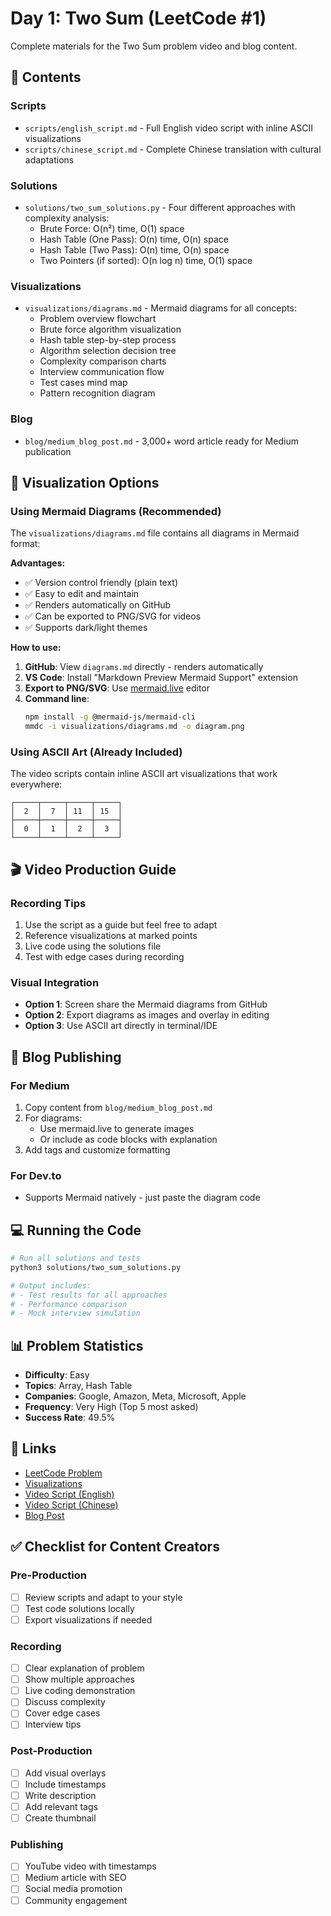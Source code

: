 # Day 1: Two Sum (LeetCode #1)

Complete materials for the Two Sum problem video and blog content.

## 📁 Contents

### Scripts
- `scripts/english_script.md` - Full English video script with inline ASCII visualizations
- `scripts/chinese_script.md` - Complete Chinese translation with cultural adaptations

### Solutions
- `solutions/two_sum_solutions.py` - Four different approaches with complexity analysis:
  - Brute Force: O(n²) time, O(1) space
  - Hash Table (One Pass): O(n) time, O(n) space
  - Hash Table (Two Pass): O(n) time, O(n) space
  - Two Pointers (if sorted): O(n log n) time, O(1) space

### Visualizations
- `visualizations/diagrams.md` - Mermaid diagrams for all concepts:
  - Problem overview flowchart
  - Brute force algorithm visualization
  - Hash table step-by-step process
  - Algorithm selection decision tree
  - Complexity comparison charts
  - Interview communication flow
  - Test cases mind map
  - Pattern recognition diagram

### Blog
- `blog/medium_blog_post.md` - 3,000+ word article ready for Medium publication

## 🎨 Visualization Options

### Using Mermaid Diagrams (Recommended)
The `visualizations/diagrams.md` file contains all diagrams in Mermaid format:

**Advantages:**
- ✅ Version control friendly (plain text)
- ✅ Easy to edit and maintain
- ✅ Renders automatically on GitHub
- ✅ Can be exported to PNG/SVG for videos
- ✅ Supports dark/light themes

**How to use:**
1. **GitHub**: View `diagrams.md` directly - renders automatically
2. **VS Code**: Install "Markdown Preview Mermaid Support" extension
3. **Export to PNG/SVG**: Use [mermaid.live](https://mermaid.live) editor
4. **Command line**: 
   ```bash
   npm install -g @mermaid-js/mermaid-cli
   mmdc -i visualizations/diagrams.md -o diagram.png
   ```

### Using ASCII Art (Already Included)
The video scripts contain inline ASCII art visualizations that work everywhere:
```
┌─────┬─────┬─────┬─────┐
│  2  │  7  │ 11  │ 15  │  
├─────┼─────┼─────┼─────┤
│  0  │  1  │  2  │  3  │  
└─────┴─────┴─────┴─────┘
```

## 🎬 Video Production Guide

### Recording Tips
1. Use the script as a guide but feel free to adapt
2. Reference visualizations at marked points
3. Live code using the solutions file
4. Test with edge cases during recording

### Visual Integration
- **Option 1**: Screen share the Mermaid diagrams from GitHub
- **Option 2**: Export diagrams as images and overlay in editing
- **Option 3**: Use ASCII art directly in terminal/IDE

## 📝 Blog Publishing

### For Medium
1. Copy content from `blog/medium_blog_post.md`
2. For diagrams:
   - Use mermaid.live to generate images
   - Or include as code blocks with explanation
3. Add tags and customize formatting

### For Dev.to
- Supports Mermaid natively - just paste the diagram code

## 💻 Running the Code

```bash
# Run all solutions and tests
python3 solutions/two_sum_solutions.py

# Output includes:
# - Test results for all approaches
# - Performance comparison
# - Mock interview simulation
```

## 📊 Problem Statistics

- **Difficulty**: Easy
- **Topics**: Array, Hash Table
- **Companies**: Google, Amazon, Meta, Microsoft, Apple
- **Frequency**: Very High (Top 5 most asked)
- **Success Rate**: 49.5%

## 🔗 Links

- [LeetCode Problem](https://leetcode.com/problems/two-sum/)
- [Visualizations](visualizations/diagrams.md)
- [Video Script (English)](scripts/english_script.md)
- [Video Script (Chinese)](scripts/chinese_script.md)
- [Blog Post](blog/medium_blog_post.md)

## ✅ Checklist for Content Creators

### Pre-Production
- [ ] Review scripts and adapt to your style
- [ ] Test code solutions locally
- [ ] Export visualizations if needed

### Recording
- [ ] Clear explanation of problem
- [ ] Show multiple approaches
- [ ] Live coding demonstration
- [ ] Discuss complexity
- [ ] Cover edge cases
- [ ] Interview tips

### Post-Production
- [ ] Add visual overlays
- [ ] Include timestamps
- [ ] Write description
- [ ] Add relevant tags
- [ ] Create thumbnail

### Publishing
- [ ] YouTube video with timestamps
- [ ] Medium article with SEO
- [ ] Social media promotion
- [ ] Community engagement